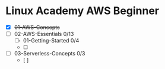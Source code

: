 # Linux Academy AWS Beginner

- [x] ~~01-AWS-Concepts~~
- [ ] 02-AWS-Essentials		0/13
	- [ ] 01-Getting-Started	0/4
	- [ ] 
- [ ] 03-Serverless-Concepts	0/3
	- [ ] 

